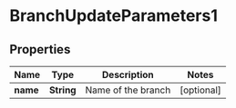 

# BranchUpdateParameters1

## Properties

Name | Type | Description | Notes
------------ | ------------- | ------------- | -------------
**name** | **String** | Name of the branch |  [optional]




